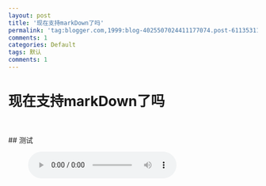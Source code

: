 ```yaml
---
layout: post
title: '现在支持markDown了吗'
permalink: 'tag:blogger.com,1999:blog-4025507024411177074.post-6113531184881125921'
comments: 1
categories: Default
tags: 默认
comments: 1
---
```

# 现在支持markDown了吗

&nbsp;

\#\# 测试

<figure class="wp-block-audio"><audio controls=""></audio></figure>